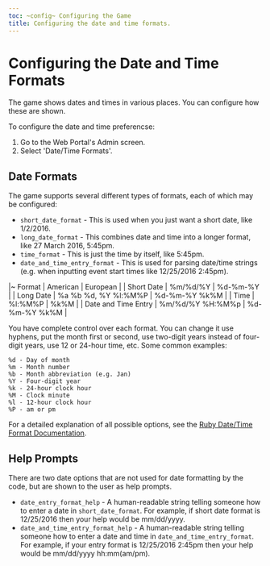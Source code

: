 ```yaml
---
toc: ~config~ Configuring the Game
title: Configuring the date and time formats.
---
```

# Configuring the Date and Time Formats

The game shows dates and times in various places.  You can configure how these are shown. 

To configure the date and time preferencse:

1. Go to the Web Portal's Admin screen.  
2. Select 'Date/Time Formats'.
 
## Date Formats

The game supports several different types of formats, each of which may be configured:

* `short_date_format` - This is used when you just want a short date, like 1/2/2016.  
* `long_date_format` - This combines date and time into a longer format, like 27 March 2016, 5:45pm.
* `time_format` - This is just the time by itself, like 5:45pm.
* `date_and_time_entry_format` - This is used for parsing date/time strings (e.g. when inputting event start times like 12/25/2016 2:45pm).

|~ Format | American | European |
| Short Date | %m/%d/%Y | %d-%m-%Y |
| Long Date | %a %b %d, %Y %l:%M%P  |  %d-%m-%Y %k%M |
| Time | %l:%M%P  | %k%M |
| Date and Time Entry | %m/%d/%Y %H:%M%p | %d-%m-%Y %k%M |


You have complete control over each format.  You can change it use hyphens, put the month first or second, use two-digit years instead of four-digit years, use 12 or 24-hour time, etc.  Some common examples:

    %d - Day of month
    %m - Month number
    %b - Month abbreviation (e.g. Jan)
    %Y - Four-digit year
    %k - 24-hour clock hour
    %M - Clock minute
    %l - 12-hour clock hour
    %P - am or pm

For a detailed explanation of all possible options, see the [Ruby Date/Time Format Documentation](https://apidock.com/ruby/DateTime/strftime).

## Help Prompts

There are two date options that are not used for date formatting by the code, but are shown to the user as help prompts.

* `date_entry_format_help` - A human-readable string telling someone how to enter a date in `short_date_format`.  For example, if short date format is 12/25/2016 then your help would be mm/dd/yyyy.
* `date_and_time_entry_format_help` - A human-readable string telling someone how to enter a date and time in `date_and_time_entry_format`.  For example, if your entry format is 12/25/2016 2:45pm then your help would be mm/dd/yyyy hh:mm(am/pm).

